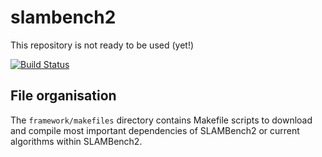 # slambench2

This repository is not ready to be used (yet!)

[![Build Status](https://travis-ci.org/pamela-project/slambench2.svg?branch=master)](https://travis-ci.org/pamela-project/slambench2)

## File organisation

 The ```framework/makefiles``` directory contains Makefile scripts to download and compile most important dependencies of SLAMBench2 or current algorithms within SLAMBench2.